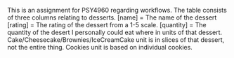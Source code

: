 This is an assignment for PSY4960 regarding workflows. The table consists of three columns relating to desserts.
[name] = The name of the dessert
[rating] = The rating of the dessert from a 1-5 scale. 
[quantity] = The quantity of the desert I personally could eat where in units of that dessert. Cake/Cheesecake/Brownies/IceCreamCake unit is in slices of that dessert, not the entire thing. Cookies unit is based on individual cookies. 
